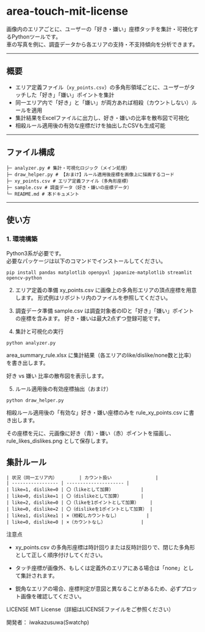 # area-touch-mit-license

画像内のエリアごとに、ユーザーの「好き・嫌い」座標タッチを集計・可視化するPythonツールです。  
車の写真を例に、調査データから各エリアの支持・不支持傾向を分析できます。

---

## 概要

- エリア定義ファイル（`xy_points.csv`）の多角形領域ごとに、ユーザーがタッチした「好き」「嫌い」ポイントを集計
- 同一エリア内で「好き」と「嫌い」が両方あれば相殺（カウントしない）ルールを適用
- 集計結果をExcelファイルに出力し、好き・嫌いの比率を散布図で可視化
- 相殺ルール適用後の有効な座標だけを抽出したCSVも生成可能

---

## ファイル構成

```
├─ analyzer.py # 集計・可視化ロジック（メイン処理）
├─ draw_helper.py # 【おまけ】ルール適用後座標を画像上に描画するコード
├─ xy_points.csv # エリア定義ファイル（多角形座標）
├─ sample.csv # 調査データ（好き・嫌いの座標データ）
└─ README.md # 本ドキュメント
```


---

## 使い方

### 1. 環境構築

Python3系が必要です。  
必要なパッケージは以下のコマンドでインストールしてください。

```
pip install pandas matplotlib openpyxl japanize-matplotlib streamlit opencv-python
```

2. エリア定義の準備
xy_points.csv に画像上の多角形エリアの頂点座標を用意します。
形式例はリポジトリ内のファイルを参照してください。

3. 調査データ準備
sample.csv は調査対象者のIDと「好き」「嫌い」ポイントの座標を含みます。
好き・嫌いは最大2点ずつ登録可能です。

4. 集計と可視化の実行
```
python analyzer.py
```
area_summary_rule.xlsx に集計結果（各エリアのlike/dislike/none数と比率）を書き出します。

好き vs 嫌い 比率の散布図を表示します。

5. ルール適用後の有効座標抽出（おまけ）
```
python draw_helper.py
```

相殺ルール適用後の「有効な」好き・嫌い座標のみを rule_xy_points.csv に書き出します。

その座標を元に、元画像に好き（青）・嫌い（赤）ポイントを描画し、rule_likes_dislikes.png として保存します。


## 集計ルール
```
| 状況（同一エリア内）        | カウント扱い                |
| ----------------- | --------------------- |
| like=1, dislike=0 | 〇（likeとして加算）          |
| like=0, dislike=1 | 〇（dislikeとして加算）       |
| like=2, dislike=0 | 〇（likeを1ポイントとして加算）    |
| like=0, dislike=2 | 〇（dislikeを1ポイントとして加算） |
| like≥1, dislike≥1 | ×（相殺しカウントなし）          |
| like=0, dislike=0 | ×（カウントなし）             |
```

注意点
- xy_points.csv の多角形座標は時計回りまたは反時計回りで、閉じた多角形として正しく順序付けしてください。

- タッチ座標が画像外、もしくは定義外のエリアにある場合は「none」として集計されます。

- 鋭角なエリアの場合、座標判定が意図と異なることがあるため、必ずプロット画像を確認してください。

LICENSE
MIT License（詳細はLICENSEファイルをご参照ください）

開発者： iwakazusuwa(Swatchp)
